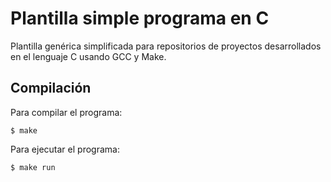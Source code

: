 # Plantilla simple programa en C
Plantilla genérica simplificada para repositorios de proyectos desarrollados en el lenguaje C usando GCC y Make.

## Compilación
Para compilar el programa:
```
$ make
```
Para ejecutar el programa:
```
$ make run
```
